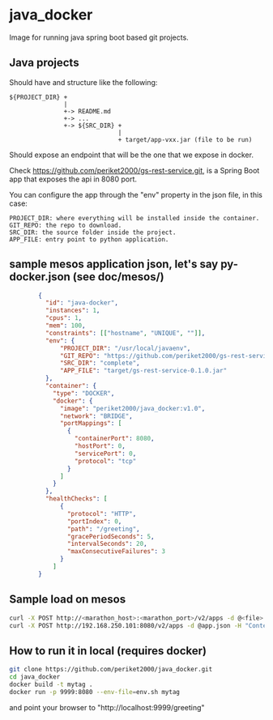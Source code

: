 # java_docker

Image for running java spring boot based git projects.

## Java projects

Should have and structure like the following:

```
${PROJECT_DIR} +
               |
               +-> README.md
               +-> ...
               +-> ${SRC_DIR} + 
                              |
                              + target/app-vxx.jar (file to be run)
```

Should expose an endpoint that will be the one that we expose in docker.

Check https://github.com/periket2000/gs-rest-service.git, is a Spring Boot app that
exposes the api in 8080 port.

You can configure the app through the "env" property in the json file, in this
case: 

```
PROJECT_DIR: where everything will be installed inside the container.
GIT_REPO: the repo to download.
SRC_DIR: the source folder inside the project.
APP_FILE: entry point to python application.
```

## sample mesos application json, let's say py-docker.json (see doc/mesos/)

```json
        {
          "id": "java-docker",
          "instances": 1,
          "cpus": 1,
          "mem": 100,
          "constraints": [["hostname", "UNIQUE", ""]],
          "env": {
              "PROJECT_DIR": "/usr/local/javaenv",
              "GIT_REPO": "https://github.com/periket2000/gs-rest-service.git",
              "SRC_DIR": "complete",
              "APP_FILE": "target/gs-rest-service-0.1.0.jar"
          },
          "container": {
            "type": "DOCKER",
            "docker": {
              "image": "periket2000/java_docker:v1.0",
              "network": "BRIDGE",
              "portMappings": [
                {
                  "containerPort": 8080,
                  "hostPort": 0,
                  "servicePort": 0,
                  "protocol": "tcp"
                }
              ]
            }
          },
          "healthChecks": [
              {
                "protocol": "HTTP",
                "portIndex": 0,
                "path": "/greeting",
                "gracePeriodSeconds": 5,
                "intervalSeconds": 20,
                "maxConsecutiveFailures": 3
              }
            ]
        }
```

## Sample load on mesos
```sh
curl -X POST http://<marathon_host>:<marathon_port>/v2/apps -d @<file> -H "Content-type: application/json"
curl -X POST http://192.168.250.101:8080/v2/apps -d @app.json -H "Content-type: application/json"
```

## How to run it in local (requires docker)
```sh
git clone https://github.com/periket2000/java_docker.git
cd java_docker
docker build -t mytag .
docker run -p 9999:8080 --env-file=env.sh mytag
```

and point your browser to "http://localhost:9999/greeting"
